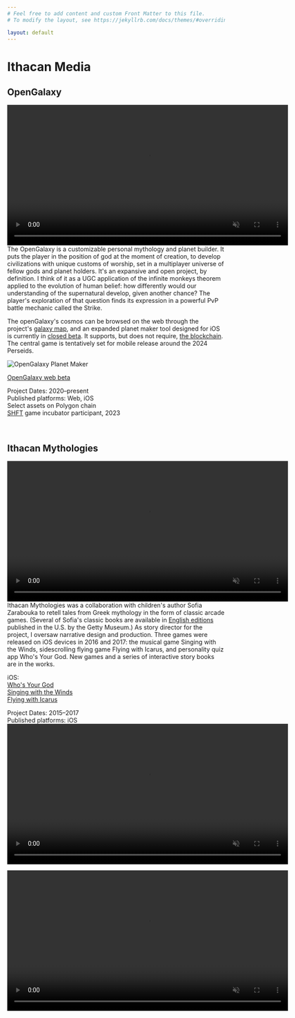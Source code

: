 ```yaml
---
# Feel free to add content and custom Front Matter to this file.
# To modify the layout, see https://jekyllrb.com/docs/themes/#overriding-theme-defaults

layout: default
---
```

<a name="open"></a>

<h1>Ithacan Media</h1>

<h2>OpenGalaxy</h2>
<!--
![OpenGalaxy](/images/opengalaxy-banner.jpg)
-->
<video autoplay muted loop controls width="650">
    <source src="/videos/OpenGalaxyTrailer.mp4" type="video/mp4" /> 
</video>

<br/>
The OpenGalaxy is a customizable personal mythology and planet builder. It puts the player in the position of god at the moment of creation, to develop civilizations with unique customs of worship, set in a multiplayer universe of fellow gods and planet holders. It's an expansive and open project, by definition. I think of it as a UGC application of the infinite monkeys theorem applied to the evolution of human belief: how differently would our understanding of the supernatural develop, given another chance? The player's exploration of that question finds its expression in a powerful PvP battle mechanic called the Strike. 

The openGalaxy's cosmos can be browsed on the web through the project's <a href="https://www.opengalaxy.com/galaxy">galaxy map</a>, and an expanded planet maker tool designed for iOS is currently in <a href="mailto: stephen@opengalaxy.com?subject=Add me to the closed beta">closed beta</a>. It supports, but does not require, <a href="https://opensea.io/collection/opengalaxy-stars">the blockchain</a>. The central game is tentatively set for mobile release around the 2024 Perseids.

![OpenGalaxy Planet Maker](/images/EditPlanet_SelectNature.png)

[OpenGalaxy web beta](https://www.opengalaxy.com/)

Project Dates: 2020–present<br/>
Published platforms: Web, iOS<br/> 
Select assets on Polygon chain<br/>
<A href="https://www.shorooq.com/shft">SHFT</a> game incubator participant, 2023


<a name="mythologies"></a>
<br/>

<h2>Ithacan Mythologies</h2>


<!--![Ithacan Mythologies](/images/Flying_with_Icarus.png)-->
<video autoplay muted loop controls width="650">
    <source src="/videos/Flying.mp4" type="video/mp4" /> 
</video>
<Br/>
Ithacan Mythologies was a collaboration with children's author Sofia Zarabouka to retell tales from Greek mythology in the form of classic arcade games. (Several of Sofia's classic books are available in  <A href="https://archive.org/details/jasongoldenfleec0000zara/page/n63/mode/2up">English editions</a> published in the U.S. by the Getty Museum.) As story director for the project, I oversaw narrative design and production. Three games were released on iOS devices in 2016 and 2017: the musical game Singing with the Winds, sidescrolling flying game Flying with Icarus, and personality quiz app Who's Your God. New games and a series of interactive story books are in the works.

<br/>

iOS: <br/>
[Who's Your God](https://apps.apple.com/us/app/whos-your-god/id1096771581) <br/>
[Singing with the Winds](https://apps.apple.com/us/app/whos-your-god/id1096771581) <br/>
[Flying with Icarus](https://apps.apple.com/us/app/flying-with-icarus/id1110277287)

Project Dates: 2015–2017 <br/>
Published platforms: iOS
<br/>
<video autoplay muted loop controls width="650">
    <source src="/videos/Singing.mp4" type="video/mp4" /> 
</video>
<br/>

<video autoplay muted loop controls width="650">
    <source src="/videos/WhosYourGod.mp4" type="video/mp4" /> 
</video>
